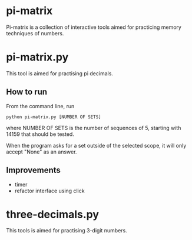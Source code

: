# pi-matrix

Pi-matrix is a collection of interactive tools aimed for practicing
memory techniques of numbers.

# pi-matrix.py

This tool is aimed for practising pi decimals.

## How to run

From the command line, run

    python pi-matrix.py [NUMBER OF SETS]

where NUMBER OF SETS is the number of sequences of 5, starting with 14159 that
should be tested.

When the program asks for a set outside of the selected scope, it will only
accept "None" as an answer.

## Improvements

* timer
* refactor interface using click

# three-decimals.py

This tools is aimed for practising 3-digit numbers.
